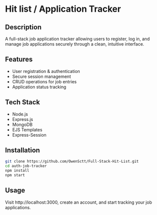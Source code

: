 # Hit list / Application Tracker

## Description
A full-stack job application tracker allowing users to register, log in, and manage job applications securely through a clean, intuitive interface.

## Features
- User registration & authentication
- Secure session management
- CRUD operations for job entries
- Application status tracking

## Tech Stack
- Node.js
- Express.js
- MongoDB
- EJS Templates
- Express-Session

## Installation
```bash
git clone https://github.com/OwenSctt/Full-Stack-Hit-List.git
cd auth-job-tracker
npm install
npm start
```
## Usage
Visit http://localhost:3000, create an account, and start tracking your job applications.
